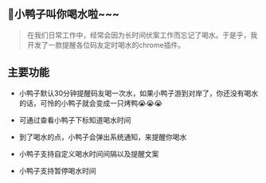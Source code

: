 ## 🐥小鸭子叫你喝水啦~~~

> 在我们日常工作中，经常会因为长时间伏案工作而忘记了喝水。于是乎，我开发了一款提醒各位码友定时喝水的chrome插件。

## 主要功能

- 小鸭子默认30分钟提醒码友喝一次水，如果小鸭子游到对岸了，你还没有喝水的话，可怜的小鸭子就会变成一只烤鸭😭😭😭

- 可通过查看小鸭子下标知道喝水时间

- 到了喝水的点，小鸭子会弹出系统通知，来提醒你喝水

- 小鸭子支持自定义喝水时间间隔以及提醒文案

- 小鸭子支持暂停喝水时间

